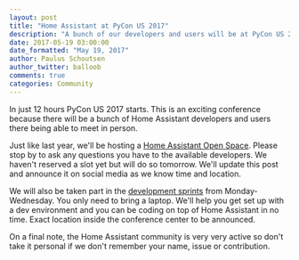 ```yaml
---
layout: post
title: "Home Assistant at PyCon US 2017"
description: "A bunch of our developers and users will be at PyCon US 2017."
date: 2017-05-19 03:00:00
date_formatted: "May 19, 2017"
author: Paulus Schoutsen
author_twitter: balloob
comments: true
categories: Community
---
```


In just 12 hours PyCon US 2017 starts. This is an exciting conference because there will be a bunch of Home Assistant developers and users there being able to meet in person.

Just like last year, we'll be hosting a [Home Assistant Open Space](https://us.pycon.org/2017/events/open-spaces/). Please stop by to ask any questions you have to the available developers. We haven't reserved a slot yet but will do so tomorrow. We'll update this post and announce it on social media as we know time and location.

We will also be taken part in the [development sprints](https://us.pycon.org/2017/community/sprints/) from Monday-Wednesday. You only need to bring a laptop. We'll help you get set up with a dev environment and you can be coding on top of Home Assistant in no time. Exact location inside the conference center to be announced.

On a final note, the Home Assistant community is very very active so don't take it personal if we don't remember your name, issue or contribution.
